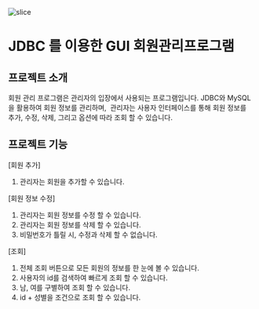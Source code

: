 ![slice](https://capsule-render.vercel.app/api?type=slice&color=auto&height=200&text=2023%20자바프로젝트👋&fontAlign=70&rotate=13&fontAlignY=25&desc=202206003%20배수빈&descAlign=70.&descAlignY=44)

# JDBC 를 이용한 GUI 회원관리프로그램

프로젝트 소개
---
회원 관리 프로그램은 관리자의 입장에서 사용되는
프로그램입니다.
JDBC와 MySQL을 활용하여 회원 정보를 관리하며, 
관리자는 사용자 인터페이스를 통해 회원 정보를 
추가, 수정, 삭제, 그리고 옵션에 따라
조회 할 수 있습니다.

프로젝트 기능
---
[회원 추가]
1. 관리자는 회원을 추가할 수 있습니다.

[회원 정보 수정]
1. 관리자는 회원 정보를 수정 할 수 있습니다.
2. 관리자는 회원 정보를 삭제 할 수 있습니다.
3. 비밀번호가 틀릴 시, 수정과 삭제 할 수 없습니다.

[조회]
1. 전체 조회 버튼으로 모든 회원의 정보를 한 눈에 볼 수 있습니다.
2. 사용자의 id를 검색하여 빠르게 조회 할 수 있습니다.
3. 남, 여를 구별하여 조회 할 수 있습니다.
4. id + 성별을 조건으로 조회 할 수 있습니다.
